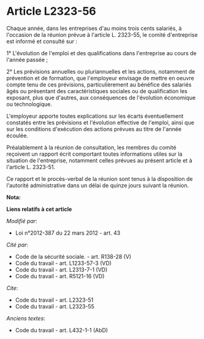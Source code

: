 # Article L2323-56

Chaque année, dans les entreprises     d'au moins trois cents salariés, à l'occasion de la réunion prévue à l'article L.
2323-55, le comité d'entreprise est informé et consulté sur : 

1° L'évolution de l'emploi et des qualifications dans l'entreprise au cours de l'année passée ; 

2° Les prévisions annuelles ou pluriannuelles et les actions, notamment de prévention et de formation, que l'employeur
envisage de mettre en oeuvre compte tenu de ces prévisions, particulièrement au bénéfice des salariés âgés ou présentant des
caractéristiques sociales ou de qualification les exposant, plus que d'autres, aux conséquences de l'évolution économique ou
technologique. 

L'employeur apporte toutes explications sur les écarts éventuellement constatés entre les prévisions et l'évolution effective
de l'emploi, ainsi que sur les conditions d'exécution des actions prévues au titre de l'année écoulée. 

Préalablement à la réunion de consultation, les membres du comité reçoivent un rapport écrit comportant toutes informations
utiles sur la situation de l'entreprise, notamment celles prévues au présent article et à l'article L. 2323-51. 

Ce rapport et le procès-verbal de la réunion sont tenus à la disposition de l'autorité administrative dans un délai de quinze
jours suivant la réunion.

**Nota:**



**Liens relatifs à cet article**

_Modifié par_:

  - Loi n°2012-387 du 22 mars 2012 - art. 43

_Cité par_:

  - Code de la sécurité sociale. - art. R138-28 (V)
  - Code du travail - art. L1233-57-3 (VD)
  - Code du travail - art. L2313-7-1 (VD)
  - Code du travail - art. R5121-16 (VD)

_Cite_:

  - Code du travail - art. L2323-51
  - Code du travail - art. L2323-55

_Anciens textes_:

  - Code du travail - art. L432-1-1 (AbD)
